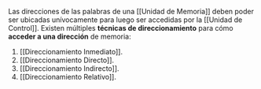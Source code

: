 Las direcciones de las palabras de una [[Unidad de Memoria]] deben poder ser ubicadas unívocamente para luego ser accedidas por la [[Unidad de Control]]. Existen múltiples **técnicas de direccionamiento** para cómo **acceder a una dirección** de memoria:

1. [[Direccionamiento Inmediato]].
2. [[Direccionamiento Directo]].
3. [[Direccionamiento Indirecto]].
4. [[Direccionamiento Relativo]].
